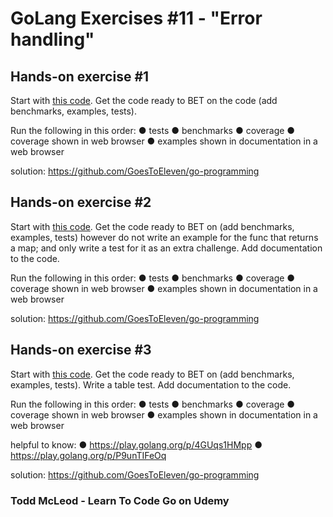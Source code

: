 # GoLang Exercises #11 - "Error handling"

## Hands-on exercise #1
  Start with [this code](https://github.com/GoesToEleven/go-programming/tree/master/code_samples/010-ninja-level-thirteen/01/starting-code).
  Get the code ready to BET on the code (add benchmarks, examples, tests).

  Run the following in this order:
    ● tests
    ● benchmarks
    ● coverage
    ● coverage shown in web browser
    ● examples shown in documentation in a web browser

  solution:  https://github.com/GoesToEleven/go-programming

## Hands-on exercise #2
  Start with [this code](https://github.com/GoesToEleven/go-programming/tree/master/code_samples/010-ninja-level-thirteen/02/01-code-starting).
  Get the code ready to BET on (add benchmarks, examples, tests) however do not write an example for the func that returns a map;
  and only write a test for it as an extra challenge.
  Add documentation to the code.

  Run the following in this order:
    ● tests
    ● benchmarks
    ● coverage
    ● coverage shown in web browser
    ● examples shown in documentation in a web browser

  solution: https://github.com/GoesToEleven/go-programming

## Hands-on exercise #3
  Start with [this code](https://github.com/GoesToEleven/go-programming/tree/master/code_samples/010-ninja-level-thirteen/03/01-code-starting).
  Get the code ready to BET on (add benchmarks, examples, tests).
  Write a table test.
  Add documentation to the code.

  Run the following in this order:
    ● tests
    ● benchmarks
    ● coverage
    ● coverage shown in web browser
    ● examples shown in documentation in a web browser

  helpful to know:
    ● https://play.golang.org/p/4GUqs1HMpp
    ● https://play.golang.org/p/P9unTIFeOq

  solution: https://github.com/GoesToEleven/go-programming

### Todd McLeod - Learn To Code Go on Udemy
